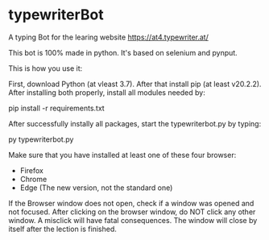 # typewriterBot
A typing Bot for the learing website https://at4.typewriter.at/

This bot is 100% made in python. It's based on selenium and pynput.

This is how you use it:

First, download Python (at vleast 3.7). After that install pip (at least v20.2.2).
After installing both properly, install all modules needed by:

pip install -r requirements.txt

After successfully instally all packages, start the typewriterbot.py by typing:

py typewriterbot.py

Make sure that you have installed at least one of these four browser:

- Firefox
- Chrome
- Edge (The new version, not the standard one)

If the Browser window does not open, check if a window was opened and not focused.
After clicking on the browser window, do NOT click any other window. A misclick will have fatal consequences.
The window will close by itself after the lection is finished.
